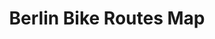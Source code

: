 ---
related: /info/berlin-bike-routes/
title: Berlin Bike Routes Map
description: A map of Berlin, Germany showing 14 different biking routes through and around the city. Created with OpenLayers, Open Street Map and data from Senatsverwaltung für Stadtentwicklung und Umwelt.
template: vis/blank.html
created: 2013-02-19 02:02:03
scripts: ['http://www.openlayers.org/api/OpenLayers.js', 'http://www.openstreetmap.org/openlayers/OpenStreetMap.js', /js/berlin-bike-routes/index.js]
styles: ['http://openlayers.org/dev/theme/default/style.css', /css/berlin-bike-routes/index.css]
image: /img/preview/berlin-bike-routes.jpg
---